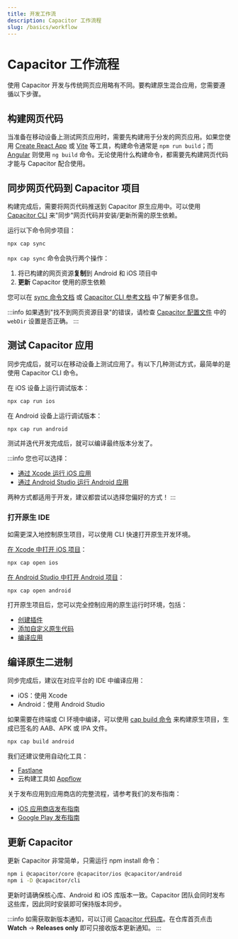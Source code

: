 ```yaml
---
title: 开发工作流
description: Capacitor 工作流程
slug: /basics/workflow
---
```


# Capacitor 工作流程

使用 Capacitor 开发与传统网页应用略有不同。要构建原生混合应用，您需要遵循以下步骤。

## 构建网页代码

当准备在移动设备上测试网页应用时，需要先构建用于分发的网页应用。如果您使用 [Create React App](https://create-react-app.dev) 或 [Vite](https://vitejs.dev) 等工具，构建命令通常是 `npm run build`；而 [Angular](https://angular.io) 则使用 `ng build` 命令。无论使用什么构建命令，都需要先构建网页代码才能与 Capacitor 配合使用。

## 同步网页代码到 Capacitor 项目

构建完成后，需要将网页代码推送到 Capacitor 原生应用中。可以使用 [Capacitor CLI](/cli/index.md) 来"同步"网页代码并安装/更新所需的原生依赖。

运行以下命令同步项目：

```bash
npx cap sync
```

`npx cap sync` 命令会执行两个操作：
1. 将已构建的网页资源**复制**到 Android 和 iOS 项目中
2. **更新** Capacitor 使用的原生依赖

您可以在 [sync 命令文档](/cli/commands/sync.md) 或 [Capacitor CLI 参考文档](/cli/index.md) 中了解更多信息。

:::info
如果遇到"找不到网页资源目录"的错误，请检查 [Capacitor 配置文件](/main/reference/config.md) 中的 `webDir` 设置是否正确。
:::

## 测试 Capacitor 应用

同步完成后，就可以在移动设备上测试应用了。有以下几种测试方式，最简单的是使用 Capacitor CLI 命令。

在 iOS 设备上运行调试版本：
```bash
npx cap run ios
```

在 Android 设备上运行调试版本：
```bash
npx cap run android
```

测试并迭代开发完成后，就可以编译最终版本分发了。

:::info
您也可以选择：
- [通过 Xcode 运行 iOS 应用](/main/ios/index.md#running-in-xcode)
- [通过 Android Studio 运行 Android 应用](/main/android/index.md#running-with-android-studio)

两种方式都适用于开发，建议都尝试以选择您偏好的方式！
:::

### 打开原生 IDE

如需更深入地控制原生项目，可以使用 CLI 快速打开原生开发环境。

[在 Xcode 中打开 iOS 项目](/main/ios/index.md#opening-the-ios-project)：
```bash
npx cap open ios
```

[在 Android Studio 中打开 Android 项目](/main/android/index.md#opening-the-android-project)：
```bash
npx cap open android
```

打开原生项目后，您可以完全控制应用的原生运行时环境，包括：
- [创建插件](/plugins.mdx)
- [添加自定义原生代码](/main/ios/custom-code.md)
- [编译应用](#编译原生二进制)

## 编译原生二进制

同步完成后，建议在对应平台的 IDE 中编译应用：
- iOS：使用 Xcode
- Android：使用 Android Studio

如果需要在终端或 CI 环境中编译，可以使用 [cap build 命令](/cli/commands/build) 来构建原生项目，生成已签名的 AAB、APK 或 IPA 文件。

```bash
npx cap build android
```

我们还建议使用自动化工具：
- [Fastlane](https://fastlane.tools)
- 云构建工具如 [Appflow](https://useappflow.com)

关于发布应用到应用商店的完整流程，请参考我们的发布指南：
- [iOS 应用商店发布指南](/main/ios/deploying-to-app-store.md)
- [Google Play 发布指南](/main/android/deploying-to-google-play.md)

## 更新 Capacitor

更新 Capacitor 非常简单，只需运行 npm install 命令：

```bash
npm i @capacitor/core @capacitor/ios @capacitor/android
npm i -D @capacitor/cli
```

更新时请确保核心库、Android 和 iOS 库版本一致。Capacitor 团队会同时发布这些库，因此同时安装即可保持版本同步。

:::info
如需获取新版本通知，可以订阅 [Capacitor 代码库](https://github.com/ionic-team/capacitor)。在仓库首页点击 **Watch** -> **Releases only** 即可只接收版本更新通知。
:::